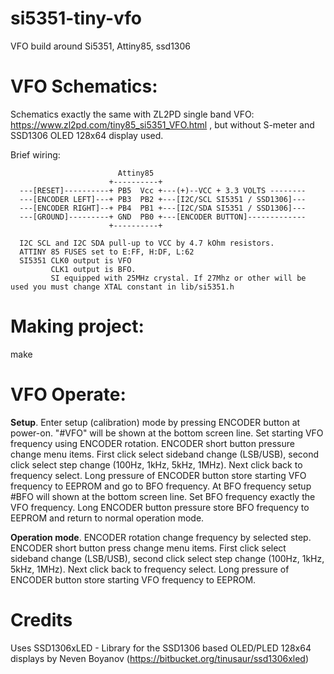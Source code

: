 # si5351-tiny-vfo
VFO build around Si5351, Attiny85, ssd1306

# VFO Schematics:

Schematics exactly the same with ZL2PD single band VFO: https://www.zl2pd.com/tiny85_si5351_VFO.html , but without S-meter and
SSD1306 OLED 128x64 display used.

Brief wiring:
```
                        Attiny85
                      +----------+   
  ---[RESET]----------+ PB5  Vcc +---(+)--VCC + 3.3 VOLTS --------
  ---[ENCODER LEFT]---+ PB3  PB2 +---[I2C/SCL SI5351 / SSD1306]---
  ---[ENCODER RIGHT]--+ PB4  PB1 +---[I2C/SDA SI5351 / SSD1306]---
  ---[GROUND]---------+ GND  PB0 +---[ENCODER BUTTON]-------------
                      +----------+
  
  I2C SCL and I2C SDA pull-up to VCC by 4.7 kOhm resistors. 
  ATTINY 85 FUSES set to E:FF, H:DF, L:62
  SI5351 CLK0 output is VFO
         CLK1 output is BFO. 
         SI equipped with 25MHz crystal. If 27Mhz or other will be used you must change XTAL constant in lib/si5351.h
```

# Making project:

make

# VFO Operate:

**Setup**.
Enter setup (calibration) mode by pressing ENCODER button at power-on. "#VFO" will be shown at the bottom screen line. 
Set starting VFO frequency using ENCODER rotation. ENCODER short button pressure change menu items. First click select 
sideband change (LSB/USB), second click select step change (100Hz, 1kHz, 5kHz, 1MHz). Next click back to frequency select. 
Long pressure of ENCODER button store starting VFO frequency to EEPROM and go to BFO frequency. 
At BFO frequency setup #BFO will shown at the bottom screen line. Set BFO frequency exactly the VFO frequency. Long ENCODER
button pressure store BFO frequency to EEPROM and return to normal operation mode. 

**Operation mode**.
ENCODER rotation change frequency by selected step. ENCODER short button press change menu items. First click select 
sideband change (LSB/USB), second click select step change (100Hz, 1kHz, 5kHz, 1MHz). Next click back to frequency select.
Long pressure of ENCODER button store starting VFO frequency to EEPROM.

# Credits

Uses SSD1306xLED - Library for the SSD1306 based OLED/PLED 128x64 displays by Neven Boyanov (https://bitbucket.org/tinusaur/ssd1306xled)
